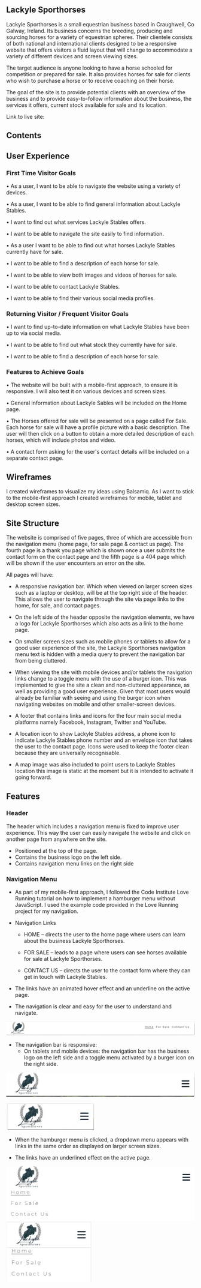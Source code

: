
## Lackyle Sporthorses

Lackyle Sporthorses is a small equestrian business based in Craughwell, Co Galway, Ireland. Its business concerns the breeding, producing and sourcing horses for a variety of equestrian spheres. Their clientele consists of both national and international clients designed to be a responsive website that offers visitors a fluid layout that will change to accommodate a variety of different devices and screen viewing sizes.

The target audience is anyone looking to have a horse schooled for competition or prepared for sale. It also provides horses for sale for clients who wish to purchase a horse or to receive coaching on their horse.

The goal of the site is to provide potential clients with an overview of the business and to provide easy-to-follow information about the business, the services it offers, current stock available for sale and its location. 

Link to live site:
## Contents

## User Experience

### First Time Visitor Goals

•   As a user, I want to be able to navigate the website using a variety of devices.

•   As a user, I want to be able to find general information about Lackyle Stables.

•   I want to find out what services Lackyle Stables offers.

•	I want to be able to navigate the site easily to find information.

•	As a user I want to be able to find out what horses Lackyle Stables currently have for sale.

•	I want to be able to find a description of each horse for sale.

•	I want to be able to view both images and videos of horses for sale.

•	I want to be able to contact Lackyle Stables.

•	I want to be able to find their various social media profiles.

### Returning Visitor / Frequent Visitor Goals
•	I want to find up-to-date information on what Lackyle Stables have been up to via social media.

•	I want to be able to find out what stock they currently have for sale.

•	I want to be able to find a description of each horse for sale.

### Features to Achieve Goals 
•	The website will be built with a mobile-first approach, to ensure it is responsive. I will also test it on various devices and screen sizes.

•	General information about Lackyle Sables will be included on the Home page.

•	The Horses offered for sale will be presented on a page called For Sale. Each horse for sale will have a profile picture with a basic description. The user will then click on a button to obtain a more detailed description of each horses, which will include photos and video.

•	A contact form asking for the user's contact details will be included on a separate contact page.

## Wireframes
I created wireframes to visualize my ideas using Balsamiq. As I want to stick to the mobile-first approach I created wireframes for mobile, tablet and desktop screen sizes.

## Site Structure
The website is comprised of five pages, three of which are accessible from the navigation menu (home page, for sale page & contact us page). The fourth page is a thank you page which is shown once a user submits the contact form on the contact page and the fifth page is a 404 page which will be shown if the user encounters an error on the site.

All pages will have:

* A responsive navigation bar. Which when viewed on larger screen sizes such as a laptop or desktop, will be at the top right side of the header. This allows the user to navigate through the site via page links to the home, for sale, and contact pages.

* On the left side of the header opposite the navigation elements, we have a logo for Lackyle Sporthorses which also acts as a link to the home page.

* On smaller screen sizes such as mobile phones or tablets to allow for a good user experience of the site, the Lackyle Sporthorses navigation menu text is hidden with a media query to prevent the navigation bar from being cluttered. 

* When viewing the site with mobile devices and/or tablets the navigation links change to a toggle menu with the use of a burger icon. This was implemented to give the site a clean and non-cluttered appearance, as well as providing a good user experience. Given that most users would already be familiar with seeing and using the burger icon when navigating websites on mobile and other smaller-screen devices.

* A footer that contains links and icons for the four main social media platforms namely Facebook, Instagram, Twitter and YouTube. 

* A location icon to show Lackyle Stables address, a phone icon to indicate Lackyle Stables phone number and an envelope icon that takes the user to the contact page. Icons were used to keep the footer clean because they are universally recognisable.

* A map image was also included to point users to Lackyle Stables location this image is static at the moment but it is intended to activate it going forward.

## Features

### Header

The header which includes a navigation menu is fixed to improve user experience. This way the user can easily navigate the website and click on another page from anywhere on the site. 

*   Positioned at the top of the page.
*   Contains the business logo on the left side.
*   Contains navigation menu links on the right side

### Navigation Menu

*   As part of my mobile-first approach, I followed the Code Institute Love Running tutorial on how to implement a hamburger menu without JavaScript. I used the example code provided in the Love Running project for my navigation.

*   Navigation Links 

    *   HOME – directs the user to the home page where users can learn about the business Lackyle Sporthorses.

    *   FOR SALE – leads to a page where users can see horses available for sale at Lackyle Sporthorses.

    *   CONTACT US – directs the user to the contact form where they can get in touch with Lackyle Stables.

*   The links have an animated hover effect and an underline on the active page.

*   The navigation is clear and easy for the user to understand and navigate.

![navigation](documentation/site_header.webp)

*   The navigation bar is responsive:
    *   On tablets and mobile devices: the navigation bar has the business logo on the left side and a toggle menu activated by a burger icon on the right side.

![navigation_tablet](documentation/site_header_tablet.webp)

![navigation_mobile](documentation/site_header_mobile.webp)

*   When the hamburger menu is clicked, a dropdown menu appears with links in the same order as displayed on larger screen sizes.

*   The links have an underlined effect on the active page.

![navigation_tablet_toggle](documentation/navigation_tablet_toggle.webp
)
![navigation_mobile_toggle](documentation/navigation_mobile_toggle.webp)




